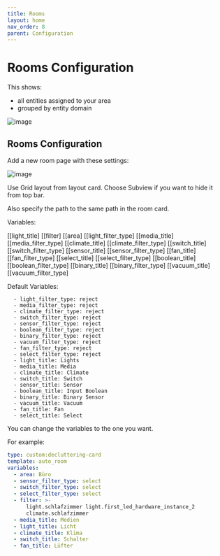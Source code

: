 ```yaml
---
title: Rooms
layout: home
nav_order: 8
parent: Configuration
---
```


# Rooms Configuration



This shows:
- all entities assigned to your area
- grouped by entity domain

![image](https://github.com/xBourner/auto-dash/assets/64064679/fef2027e-fa38-4f76-9775-a0032aeac672)

## Rooms Configuration

Add a new room page with these settings:

![image](https://github.com/xBourner/auto-dash/assets/64064679/27e410b3-1842-45cd-8f08-77a0a513f55d)

Use Grid layout from layout card.
Choose Subview if you want to hide it from top bar.

Also specify the path to the same path in the room card.

Variables:

[[light_title]
[[filter]
[[area]
[[light_filter_type]
[[media_title]
[[media_filter_type]
[[climate_title]
[[climate_filter_type]
[[switch_title]
[[switch_filter_type]
[[sensor_title]
[[sensor_filter_type]
[[fan_title]
[[fan_filter_type]
[[select_title]
[[select_filter_type]
[[boolean_title]
[[boolean_filter_type]
[[binary_title]
[[binary_filter_type]
[[vacuum_title]
[[vacuum_filter_type]


Default Variables:

      - light_filter_type: reject
      - media_filter_type: reject
      - climate_filter_type: reject
      - switch_filter_type: reject
      - sensor_filter_type: reject
      - boolean_filter_type: reject
      - binary_filter_type: reject
      - vacuum_filter_type: reject
      - fan_filter_type: reject
      - select_filter_type: reject
      - light_title: Lights
      - media_title: Media
      - climate_title: Climate
      - switch_title: Switch
      - sensor_title: Sensor
      - boolean_title: Input Boolean
      - binary_title: Binary Sensor
      - vacuum_title: Vacuum
      - fan_title: Fan
      - select_title: Select

You can change the variables to the one you want. 

For example:

```yaml
type: custom:decluttering-card
template: auto_room
variables:
  - area: Büro
  - sensor_filter_type: select
  - switch_filter_type: select
  - select_filter_type: select
  - filter: >-
      light.schlafzimmer light.first_led_hardware_instance_2
      climate.schlafzimmer 
  - media_title: Medien
  - light_title: Licht
  - climate_title: Klima
  - switch_title: Schalter
  - fan_title: Lüfter
```
